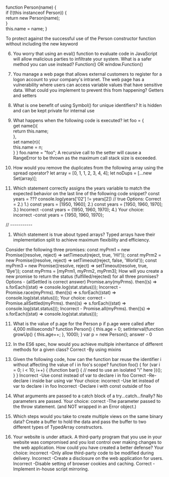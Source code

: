 function Person(name) {   
   if (!(this instanceof Person)) {    
     return new Person(name);   
   }     
   this.name = name;
}

To protect against the successful use of the Person constructor function without including the new keyword

6. You worry that using an eval() function to evaluate code in JavaScript will allow malicious parties to infiltrate your system. What is a safer method you can use instead?
Function() OR window.Function()

8. You manage a web page that allows external customers to register for a logon account to your company's intranet. The web page has a vulnerability where users can access variable values that have sensitive data. What could you implement to prevent this from happening?
Getters and setters

10. What is one benefit of using Symbol() for unique identifiers?
It is hidden and can be kept private for internal use

14. What happens when the following code is executed?
let foo = {    
  get name(){    
    return this.name;  
  },    
  set name(n){    
    this.name = n;  
  }
}
foo.name = "foo";
A recursive call to the setter will cause a RangeError to be thrown as the maximum call stack size is exceeded.

17. How would you remove the duplicates from the following array using the spread operator?
let array = [0, 1, 1, 2, 3, 4, 4];
let noDups = [...new Set(array)];

20. Which statement correctly assigns the years variable to match the expected behavior on the last line of the following code snippet?
const years = ???
console.log(years['02'] != years[2]) // true
Options: Correct = 2.)
1.) const years = [1950, 1960];
2.) const years = [1950, 1960, 1970];
3.) Incorrect -const years = (1950, 1960, 1970);
4.) Your choice: incorrect -const years = {1950, 1960, 1970};

// -----------

1. Which statement is true about typed arrays?
Typed arrays have their implementation split to achieve maximum flexibility and efficiency.

 Consider the following three promises:
const myPrm1 = new Promise((resolve, reject) => 
                           setTimeout(reject, true, 'Hi!'));
const myPrm2 = new Promise((resolve, reject) => 
                           setTimeout(reject, false, 'World'));
const myPrm3 = new Promise((resolve, reject) => 
                           setTimeout(resolve, true, 'Bye'));
const myPrms = [myPrm1, myPrm2, myPrm3];
How will you create a new promise to return the status (fulfilled/rejected) for all three promises?
Options - (allSettled is correct answer)
Promise.any(myPrms).
  then((s) => s.forEach((stat) => console.log(stat.status)));
Incorrect -
Promise.race(myPrms).
  then((s) => s.forEach((stat) => console.log(stat.status)));
Your choice: correct -
Promise.allSettled(myPrms).
  then((s) => s.forEach((stat) => console.log(stat.status)));
Incorrect -
Promise.all(myPrms).
  then((s) => s.forEach((stat) => console.log(stat.status)));

  11. What is the value of p.age for the Person p if p.age were called after 4,000 milliseconds? 
function Person() {
  this.age = 0;
  setInterval(function growUp() { this.age++; }, 1000);
}
var p = new Person();
answer - 0

12. In the ES6 spec, how would you achieve multiple inheritance of different methods for a given class?
Correct -By using mixins

15. Given the following code, how can the function bar reuse the identifier i without affecting the value of i in foo's scope?
function foo() {
  for (var i = 0; i < 10; i++) {
    (function bar() {
      // need to use an isolated "i" here
    })();
  }
}
Incorrect -Use const instead of var to declare i in foo
Correct -Re-declare i inside bar using var
Your choice: incorrect -Use let instead of var to declare i in foo
Incorrect -Declare i with const outside of foo

17. What arguments are passed to a catch block of a try...catch...finally?
No parameters are passed.
Your choice: correct -The parameter passed to the throw statement. (and NOT wrapped in an Error object.)

19. Which steps would you take to create multiple views on the same binary data?
Create a buffer to hold the data and pass the buffer to two different types of TypedArray constructors.

20. Your website is under attack. A third-party program that you use in your website was compromised and you lost control over making changes to the web application. How could you have created a better defense?
Your choice: incorrect -Only allow third-party code to be modified during delivery.
Incorrect -Create a disclosure on the web application for users.
Incorrect -Disable setting of browser cookies and caching.
Correct -Implement in-house script mirroring.